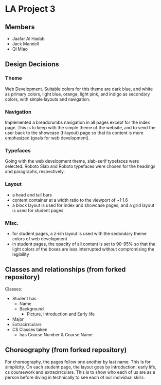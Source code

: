 # LA Project 3
## Members
- Jaafar Al Hadab
- Jack Mandell
- Qi Miao

## Design Decisions ##
### Theme
Web Development. Suitable colors for this theme are dark blue, and white as primary colors, light blue, orange, light pink, and indigo as secondary colors, with simple layouts and navigation.
### Navigation
Implemented a breadcrumbs navigation in all pages except for the index page. This is to keep with the simple theme of the website, and to send the user back to the showcase (f-layout) page so that its content is more emphasized (goals for web development).
### Typefaces
Going with the web development theme, slab-serif typefaces were selected. Roboto Slab and Roboto typefaces were chosen for the headings and paragraphs, respectively.
### Layout
- a head and tail bars
- content container at a width ratio to the viewport of ~1:1.6
- a block layout is used for index and showcase pages, and a grid layout is used for student pages
### Misc.
- for student pages, a z-ish layout is used with the sedondary theme colors of web development
- in student pages, the opacity of all content is set to 90-95% so that the light colors of the boxes are less interrupted without compromising the legibility
## Classes and relationships (from forked repository)
Classes:
- Student has
   - Name
   - Background
     - Picture, Introduction and Early life
- Major
- Extracirrculars
- CS Classes taken
    - has Course Number & Course Name


## Choreography (from forked repository)
For choreography, the pages follow one another by last name. This is for simplicity. On each student page, the layout goes by introduction, early life, cs coursework and extracirrculars. This is to show who each of us are as a person before diving in technically to see each of our individual skills.

